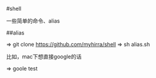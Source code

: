 #shell

一些简单的命令、alias

##alias

  => git clone https://github.com/myhirra/shell
  => sh alias.sh

比如，mac下想直接google的话

  => goole test
